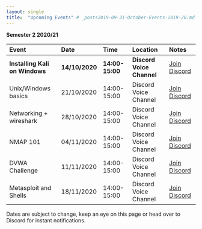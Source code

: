 ```yaml
---
layout: single
title:  "Upcoming Events" # _posts2019-09-31-October-Events-2019-20.md 
---
```

__Semester 2 2020/21__

| Event | Date | Time | Location | Notes
|:-----------------|:----------|:-----------|:-----------|:-----------|
  | __Installing Kali on Windows__ | __14/10/2020__ | __14:00-15:00__ | __Discord Voice Channel__ | [Join Discord](https://discordapp.com/invite/p6qGd3D) |
  | Unix/Windows basics | 21/10/2020 | 14:00-15:00 | Discord Voice Channel | [Join Discord](https://discordapp.com/invite/p6qGd3D) |
  | Networking + wireshark | 28/10/2020 | 14:00-15:00 | Discord Voice Channel | [Join Discord](https://discordapp.com/invite/p6qGd3D) |
  | NMAP 101 | 04/11/2020 | 14:00-15:00 | Discord Voice Channel | [Join Discord](https://discordapp.com/invite/p6qGd3D) |
  | DVWA Challenge | 11/11/2020 | 14:00-15:00 | Discord Voice Channel | [Join Discord](https://discordapp.com/invite/p6qGd3D) |
  | Metasploit and Shells | 18/11/2020 | 14:00-15:00 | Discord Voice Channel | [Join Discord](https://discordapp.com/invite/p6qGd3D) |

Dates are subject to change, keep an eye on this page or head over to Discord for instant notifications.

